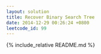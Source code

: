 ```yaml
---
layout: solution
title: Recover Binary Search Tree
date: 2014-12-29 00:26:24 +0800
leetcode_id: 99
---
```

{% include_relative README.md %}
